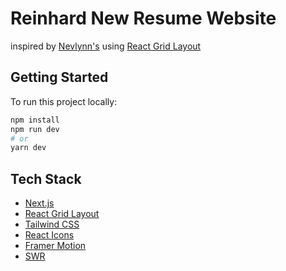# Reinhard New Resume Website

inspired by [Nevlynn's](https://nevflynn.com) using [React Grid Layout](https://github.com/react-grid-layout/react-grid-layout)

## Getting Started

To run this project locally:

```bash
npm install
npm run dev
# or
yarn dev
```

## Tech Stack
- [Next.js](https://nextjs.org/)
- [React Grid Layout](https://github.com/react-grid-layout/react-grid-layout)
- [Tailwind CSS](https://tailwindcss.com/)
- [React Icons](https://react-icons.github.io/react-icons/)
- [Framer Motion](https://www.framer.com/motion/)
- [SWR](https://swr.vercel.app/)
